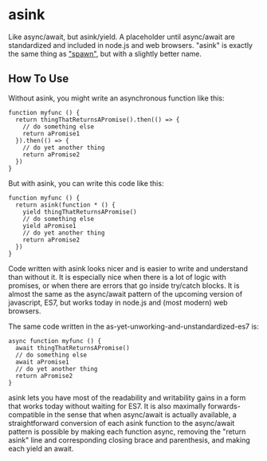 asink
=====
Like async/await, but asink/yield. A placeholder until async/await are
standardized and included in node.js and web browsers. "asink" is exactly the
same thing as
["spawn"](http://tc39.github.io/ecmascript-asyncawait/#desugaring), but with a
slightly better name.

How To Use
----------
Without asink, you might write an asynchronous function like this:
```
function myfunc () {
  return thingThatReturnsAPromise().then(() => {
    // do something else
    return aPromise1
  }).then(() => {
    // do yet another thing
    return aPromise2
  })
}
```

But with asink, you can write this code like this:
```
function myfunc () {
  return asink(function * () {
    yield thingThatReturnsAPromise()
    // do something else
    yield aPromise1
    // do yet another thing
    return aPromise2
  })
}
```
Code written with asink looks nicer and is easier to write and understand than
without it. It is especially nice when there is a lot of logic with promises,
or when there are errors that go inside try/catch blocks. It is almost the same
as the async/await pattern of the upcoming version of javascript, ES7, but
works today in node.js and (most modern) web browsers.

The same code written in the as-yet-unworking-and-unstandardized-es7 is:
```
async function myfunc () {
  await thingThatReturnsAPromise()
  // do something else
  await aPromise1
  // do yet another thing
  return aPromise2
}
```
asink lets you have most of the readability and writability gains in a form
that works today without waiting for ES7. It is also maximally
forwards-compatible in the sense that when async/await is actually available, a
straightforward conversion of each asink function to the async/await pattern is
possible by making each function async, removing the "return asink" line and
corresponding closing brace and parenthesis, and making each yield an await.
